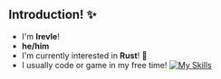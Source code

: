 ## Introduction! ✨

- I'm **Irevle**!
- **he/him**
- I'm currently interested in **Rust**! 🦀
- I usually code or game in my free time!
[![My Skills](https://skillicons.dev/icons?i=windows,rust)](https://skillicons.dev)


<!--
**Irevle/Irevle** is a ✨ _special_ ✨ repository because its `README.md` (this file) appears on your GitHub profile.

Here are some ideas to get you started:

- 🔭 I’m currently working on ...
- 🌱 I’m currently learning ...
- 👯 I’m looking to collaborate on ...
- 🤔 I’m looking for help with ...
- 💬 Ask me about ...
- 📫 How to reach me: ...
- 😄 Pronouns: ...
- ⚡ Fun fact: ...

<p align="center">
  <a href="https://skillicons.dev">
    <img src="https://skillicons.dev/icons?i=windows,rust" />
  </a>
</p>
-->
